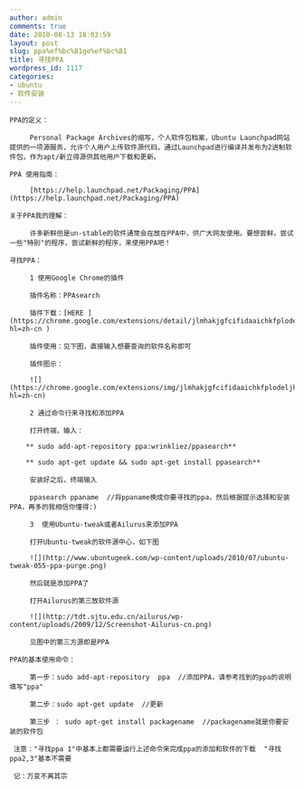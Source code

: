 ```yaml
---
author: admin
comments: true
date: 2010-08-13 18:03:59
layout: post
slug: ppa%ef%bc%81go%ef%bc%81
title: 寻找PPA
wordpress_id: 1117
categories:
- ubuntu
- 软件安装
---
```


	PPA的定义：

> 
	
> 
> 
		 Personal Package Archives的缩写，个人软件包档案，Ubuntu Launchpad网站提供的一项源服务，允许个人用户上传软件源代码，通过Launchpad进行编译并发布为2进制软件包，作为apt/新立得源供其他用户下载和更新。
	
> 
> 

	PPA 使用指南：  

> 
	
> 
> 
		 [https://help.launchpad.net/Packaging/PPA](https://help.launchpad.net/Packaging/PPA) 
	
> 
> 

	关于PPA我的理解：

> 
	
> 
> 
		 许多新鲜但是un-stable的软件通常会在放在PPA中，供广大网友使用。要想尝鲜，尝试一些"特别"的程序，尝试新鲜的程序，来使用PPA吧！
	
> 
> 

	寻找PPA：

> 
	
> 
> 
		 1 使用Google Chrome的插件
	
> 
> 
	
> 
> 
		 插件名称：PPAsearch
	
> 
> 
	
> 
> 
		 插件下载：[HERE ](https://chrome.google.com/extensions/detail/jlmhakjgfcifidaaichkfplodeljkmpn?hl=zh-cn )  
	
> 
> 
	
> 
> 
		 插件使用：见下图，直接输入想要查询的软件名称即可
	
> 
> 
	
> 
> 
		 插件图示：    
	
> 
> 
	
> 
> 
		 ![](https://chrome.google.com/extensions/img/jlmhakjgfcifidaaichkfplodeljkmpn/1280069290.86/screenshot/1?hl=zh-cn)
	
> 
> 

> 
	
> 
> 
		 2 通过命令行来寻找和添加PPA 
	
> 
> 
	
> 
> 
		 打开终端，输入：  
	
> 
> 
	
> 
> 
		** sudo add-apt-repository ppa:wrinkliez/ppasearch**
	
> 
> 
	
> 
> 
		** sudo apt-get update && sudo apt-get install ppasearch**
	
> 
> 
	
> 
> 
		 安装好之后，终端输入
	
> 
> 
	
> 
> 
		 ppasearch ppaname  //将ppaname换成你要寻找的ppa，然后根据提示选择和安装PPA，再多的我相信你懂得:)
	
> 
> 

> 
	
> 
> 
		 3  使用Ubuntu-tweak或者Ailurus来添加PPA
	
> 
> 
	
> 
> 
		 打开Ubuntu-tweak的软件源中心，如下图
	
> 
> 
	
> 
> 
		 ![](http://www.ubuntugeek.com/wp-content/uploads/2010/07/ubuntu-tweak-055-ppa-purge.png)
	
> 
> 
	
> 
> 
		 然后就是添加PPA了    
	
> 
> 
	
> 
> 
		 打开Ailurus的第三放软件源
	
> 
> 
	
> 
> 
		 ![](http://tdt.sjtu.edu.cn/ailurus/wp-content/uploads/2009/12/Screenshot-Ailurus-cn.png)
	
> 
> 
	
> 
> 
		 见图中的第三方源即是PPA
	
> 
> 

	PPA的基本使用命令：

> 
	
> 
> 
		 第一步：sudo add-apt-repository  ppa  //添加PPA，请参考找到的ppa的说明填写"ppa"
	
> 
> 
	
> 
> 
		 第二步：sudo apt-get update  //更新
	
> 
> 
	
> 
> 
		 第三步 ： sudo apt-get install packagename  //packagename就是你要安装的软件包 
	
> 
> 

	 注意："寻找ppa 1"中基本上都需要运行上述命令来完成ppa的添加和软件的下载  "寻找ppa2,3"基本不需要  

	 记：万变不离其宗

